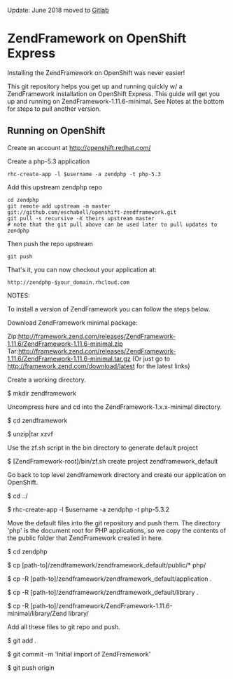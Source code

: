 Update: June 2018 moved to [Gitlab](https://gitlab.com/eschabell/openshift-zendframework)


ZendFramework on OpenShift Express
==================================
Installing the ZendFramework on OpenShift was never easier!

This git repository helps you get up and running quickly w/ a ZendFramework
installation on OpenShift Express. This guide will get you up and running on
ZendFramework-1.11.6-minimal. See Notes at the bottom for steps to pull another
version.


Running on OpenShift
----------------------------

Create an account at http://openshift.redhat.com/

Create a php-5.3 application

    rhc-create-app -l $username -a zendphp -t php-5.3

Add this upstream zendphp repo

    cd zendphp
    git remote add upstream -m master git://github.com/eschabell/openshift-zendframework.git
    git pull -s recursive -X theirs upstream master
    # note that the git pull above can be used later to pull updates to zendphp
    
Then push the repo upstream

    git push

That's it, you can now checkout your application at:

    http://zendphp-$your_domain.rhcloud.com


NOTES:

To install a version of ZendFramework you can follow the steps below.

Download ZendFramework minimal package:

Zip:http://framework.zend.com/releases/ZendFramework-1.11.6/ZendFramework-1.11.6-minimal.zip
Tar:http://framework.zend.com/releases/ZendFramework-1.11.6/ZendFramework-1.11.6-minimal.tar.gz
(Or just go to http://framework.zend.com/download/latest for the latest links)

Create a working directory.

$ mkdir zendframework

Uncompress here and cd into the ZendFramework-1.x.x-minimal directory.

$ cd zendframework

$ unzip|tar xzvf <path to ZendFramework Tarball>

Use the zf.sh script in the bin directory to generate default project

$ [ZendFramework-root]/bin/zf.sh create project zendframework_default

Go back to top level zendframework directory and create our application on OpenShift.

$ cd ../

$ rhc-create-app -l $username -a zendphp -t php-5.3.2

Move the default files into the git repository and push them. The directory
'php' is the document root for PHP applications, so we copy the contents of
the public folder that ZendFramework created in here.

$ cd zendphp

$ cp [path-to]/zendframework/zendframework_default/public/* php/

$ cp -R [path-to]/zendframework/zendframework_default/application .

$ cp -R [path-to]/zendframework/zendframework_default/library .

$ cp -R [path-to]/zendframework/ZendFramework-1.11.6-minimal/library/Zend library/

Add all these files to git repo and push.

$ git add .

$ git commit -m 'Initial import of ZendFramework'

$ git push origin

